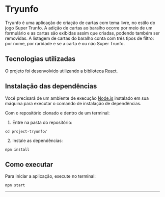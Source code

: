 # Tryunfo

Tryunfo é uma aplicação de criação de cartas com tema livre, no estilo do jogo Super Trunfo. A adição de cartas ao baralho ocorre por meio de um formulário e as cartas são exibidas assim que criadas, podendo também ser removidas. A listagem de cartas do baralho conta com três tipos de filtro: por nome, por raridade e se a carta é ou não Super Trunfo.

## Tecnologias utilizadas

O projeto foi desenvolvido utilizando a biblioteca React.

## Instalação das dependências

Você precisará de um ambiente de execução [Node.js](https://nodejs.org) instalado em sua máquina para executar o comando de instalação de dependências.

Com o repositório clonado e dentro de um terminal:

1. Entre na pasta do repositório:

```
cd project-tryunfo/
```

2. Instale as dependências:

```
npm install
```

## Como executar

Para iniciar a aplicação, execute no terminal:

```
npm start
```

---
